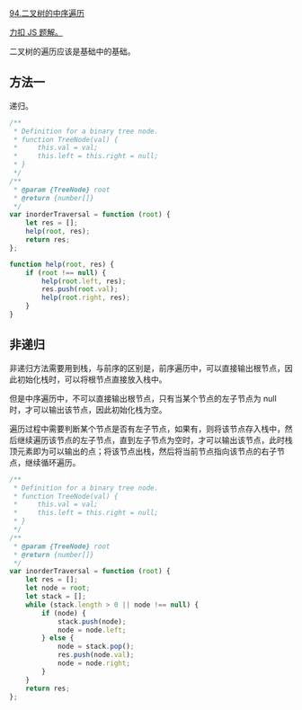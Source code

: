 [94.二叉树的中序遍历](https://leetcode-cn.com/problems/binary-tree-inorder-traversal/submissions/)

[力扣 JS 题解。](https://github.com/GuYueJiaJie/blog/tree/master/%E6%95%B0%E6%8D%AE%E7%BB%93%E6%9E%84%E4%B8%8E%E7%AE%97%E6%B3%95)

二叉树的遍历应该是基础中的基础。

## 方法一

递归。

```javascript
/**
 * Definition for a binary tree node.
 * function TreeNode(val) {
 *     this.val = val;
 *     this.left = this.right = null;
 * }
 */
/**
 * @param {TreeNode} root
 * @return {number[]}
 */
var inorderTraversal = function (root) {
    let res = [];
    help(root, res);
    return res;
};

function help(root, res) {
    if (root !== null) {
        help(root.left, res);
        res.push(root.val);
        help(root.right, res);
    }
}
```

## 非递归

非递归方法需要用到栈，与前序的区别是，前序遍历中，可以直接输出根节点，因此初始化栈时，可以将根节点直接放入栈中。

但是中序遍历中，不可以直接输出根节点，只有当某个节点的左子节点为 null 时，才可以输出该节点，因此初始化栈为空。

遍历过程中需要判断某个节点是否有左子节点，如果有，则将该节点存入栈中，然后继续遍历该节点的左子节点，直到左子节点为空时，才可以输出该节点，此时栈顶元素即为可以输出的点；将该节点出栈，然后将当前节点指向该节点的右子节点，继续循环遍历。

```javascript
/**
 * Definition for a binary tree node.
 * function TreeNode(val) {
 *     this.val = val;
 *     this.left = this.right = null;
 * }
 */
/**
 * @param {TreeNode} root
 * @return {number[]}
 */
var inorderTraversal = function (root) {
    let res = [];
    let node = root;
    let stack = [];
    while (stack.length > 0 || node !== null) {
        if (node) {
            stack.push(node);
            node = node.left;
        } else {
            node = stack.pop();
            res.push(node.val);
            node = node.right;
        }
    }
    return res;
};
```
